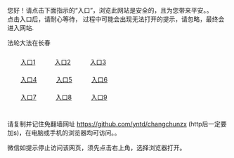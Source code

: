您好！请点击下面指示的“入口”，浏览此网站是安全的，且为您带来平安。。 <br/>
点击入口后，请耐心等待， 过程中可能会出现无法打开的提示，请忽略，最终会进入网站. </br>

法轮大法在长春<br/>
<div style="padding:10px"><a style="margin:20px" target="_blank" href="https://d1q8p9wiqzcpjz.cloudfront.net/2Qpsp?jpmhlsof" id="ccLink1" rel="nofollow">入口1</a> <a target="_blank" style="margin:20px" href="https://d3epl3kcjvgtau.cloudfront.net/2Qpsp?jfxbxhh" id="ccLink2" rel="nofollow">入口2</a> <a style="margin:20px" target="_blank" href="https://dqctknzlmte4s.cloudfront.net/2Qpsp?yoqvhp" id="ccLink3" rel="nofollow">入口3</a></div>

<div style="padding:10px" ><a style="margin:20px" target="_blank" href="https://d1q8p9wiqzcpjz.cloudfront.net/2Qpsp?jpmhlsof" id="ccLink4" rel="nofollow">入口4</a> <a style="margin:20px" href="https://d3epl3kcjvgtau.cloudfront.net/2Qpsp?jfxbxhh" target="_blank" id="ccLink5" rel="nofollow">入口5</a> <a style="margin:20px" href="https://dqctknzlmte4s.cloudfront.net/2Qpsp?yoqvhp" target="_blank" id="ccLink6" rel="nofollow">入口6</a></div>

<div style="padding:10px"><a style="margin:20px" target="_blank" href="https://d1q8p9wiqzcpjz.cloudfront.net/2Qpsp?jpmhlsof" id="ccLink7" rel="nofollow">入口7</a> <a style="margin:20px" href="https://d3epl3kcjvgtau.cloudfront.net/2Qpsp?jfxbxhh" target="_blank" id="ccLink8" rel="nofollow">入口8</a> <a style="margin:20px" target="_blank" href="https://dqctknzlmte4s.cloudfront.net/2Qpsp?yoqvhp" id="ccLink9" rel="nofollow">入口9</a></div>

<br/>



请复制并记住免翻墙网址 https://github.com/yntd/changchunzx (http后一定要加s)，在电脑或手机的浏览器均可访问。。<br/>

微信如提示停止访问该网页，须先点击右上角，选择浏览器打开。
